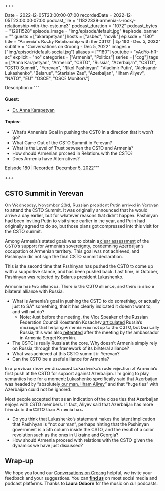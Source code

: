 +++

Date = 2022-12-05T23:00:00-07:00
recordedDate = 2022-12-05T23:00:00-07:00
podcast_file = "11822339-armenia-s-rocky-relationship-with-the-csto.mp3"
podcast_duration = "1072"
podcast_bytes = "12911528"
episode_image = "img/episode/default.jpg"
#episode_banner = ""
guests = ["akarapetyan"]
hosts = ["asbed", "hovik"]
episode = "180"
title = "Armenia's Rocky Relationship with the CSTO' | Ep 180 - Dec 5, 2022"
subtitle = "Conversations on Groong - Dec 5, 2022"
images = ["img/episode/default-social.jpg"]
aliases = ["/180"]
youtube = "yAdYo-hR-sc"
explicit = "no"
categories = ["Armenia", "Politics"]
series = ["cog"]
tags = ["Anna Karapetyan", "Armenia", "CSTO", "Russia", "Azerbaijan", "CSTO", "CSTO Summit", "Yerevan", "Nikol Pashinyan", "Vladimir Putin", "Aleksandr Lukashenko", "Belarus", "Stanislav Zas", "Azerbaijan", "Ilham Aliyev", "NATO", "EU", "OSCE", "OSCE Monitors"]

Description = """
#### Guest: 
* [Dr. Anna Karapetyan](/guest/akarapetyan)

#### Topics:
* What’s Armenia’s Goal in pushing the CSTO in a direction that it won’t go?
* What Came Out of the CSTO Summit in Yerevan?
* What is the Level of Trust between the CSTO and Armenia?
* How should Armenian proceed in Relations with the CSTO?
* Does Armenia have Alternatives?

Episode 180 | Recorded: December 5, 2022"""

+++

## CSTO Summit in Yerevan

On Wednesday, November 23rd, Russian president Putin arrived in Yerevan to attend the CSTO Summit. It was originally announced that he would arrive a day earlier, but for whatever reasons that didn’t happen. Pashinyan had been inviting Putin to visit since earlier in the year, and Putin had originally agreed to do so, but those plans got compressed into this visit for the CSTO summit.

Among Armenia’s stated goals was to obtain a[ clear assessment](https://armenpress.am/eng/news/1098293.html) of the CSTO’s support for Armenia’s sovereignty, condemning Azerbaijan’s occupation of Armenian territory. This goal was not achieved, and Pashinyan did not sign the final CSTO summit declaration.

This is the second time that Pashinyan has pushed the CSTO to come up with a supportive stance, and has been pushed back. Last time, in October, Pashinyan was rejected by Belarus president Lukashenko.

Armenia has two alliances. There is the CSTO alliance, and there is also a bilateral alliance with Russia.

* What is Armenia’s goal in pushing the CSTO to do something, or actually just to SAY something, that it has clearly indicated it doesn’t want to, and will not do?
    * Note: Just before the meeting, the Vice Speaker of the Russian Federation Council Konstantin Kosachev[ articulated](https://armenpress.am/eng/news/1097784.html) Russia’s message that helping Armenia was not up to the CSTO, but basically Russia; this was also[ reiterated](https://armenpress.am/eng/news/1098159.html) after the meeting by the ambassador in Armenia Sergei Kopyrkin.
* The CSTO is really Russia at the core. Why doesn’t Armenia simply rely on Russia, through the framework of its bilateral alliance?
* What was achieved at this CSTO summit in Yerevan?
* Can the CSTO be a useful alliance for Armenia?



In a previous show we discussed Lukashenko’s rude rejection of Armenia’s first push at the CSTO for support against Azerbaijan. I’m going to play semantics here for a moment: Lukashenko specifically said that Azerbaijan was headed by “absolutely[ our man, Ilham Aliyev](https://168.am/2022/10/31/1789363.html)” and that “huge ties” with Azerbaijan could not be ignored.

Most people accepted that as an indication of the close ties that Azerbaijan enjoys with CSTO members. In fact, Aliyev said that Azerbaijan has more friends in the CSTO than Armenia has.

* Do you think that Lukashenko’s statement makes the latent implication that Pashinyan is “not our man”, perhaps hinting that the Pashinyan government is a 5th column inside the CSTO, and the result of a color revolution such as the ones in Ukraine and Georgia?
* How should Armenia proceed with relations with the CSTO, given the dynamics we have just discussed?



## Wrap-up

We hope you found our [Conversations on Groong](/series/cog/) helpful, we invite your feedback and your suggestions. You can [**find us**](https://linktr.ee/groong) on most social media and podcast platforms. Thanks to **Laura Osborn** for the music on our podcasts.
